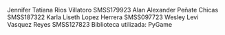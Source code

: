 Jennifer Tatiana Rios Villatoro SMSS179923
Alan Alexander Peñate Chicas SMSS187322
Karla Liseth Lopez Herrera SMSS097723
Wesley Levi Vasquez Reyes SMSS127823
Biblioteca utilizada: PyGame
